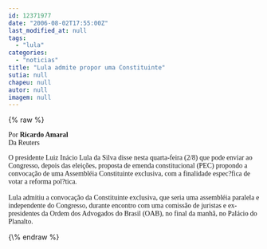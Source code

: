 ```yaml
---
id: 12371977
date: "2006-08-02T17:55:00Z"
last_modified_at: null
tags:
  - "lula"
categories:
  - "noticias"
title: "Lula admite propor uma Constituinte"
sutia: null
chapeu: null
autor: null
imagem: null
---
```

{\% raw %}
<p><DIV id=credito-texto><FONT face=Verdana>Por <STRONG>Ricardo Amaral</STRONG><BR>Da Reuters</FONT></DIV></p>
<p><P><FONT face=Verdana>O presidente Luiz Inácio Lula da Silva disse nesta quarta-feira (2/8) que pode enviar ao Congresso, depois das eleições, proposta de emenda constitucional (PEC) propondo a convocação de uma Assembléia Constituinte exclusiva, com a finalidade espec?fica de votar a reforma pol?tica.<BR><BR>Lula admitiu a convocação da Constituinte exclusiva, que seria uma assembléia paralela e independente do Congresso, durante encontro com uma comissão de juristas e ex-presidentes da Ordem dos Advogados do Brasil (OAB), no final da manhã, no Palácio do Planalto.<BR></FONT></P> </p>
{\% endraw %}